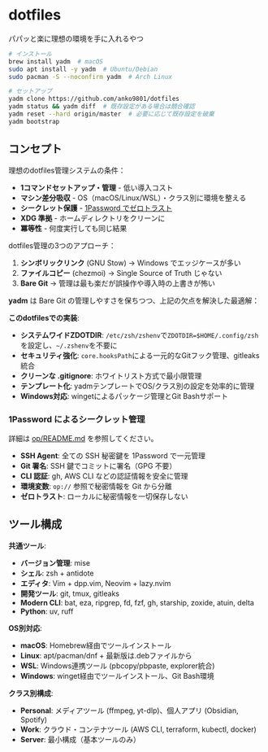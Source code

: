 # dotfiles

パパッと楽に理想の環境を手に入れるやつ

```bash
# インストール
brew install yadm  # macOS
sudo apt install -y yadm  # Ubuntu/Debian  
sudo pacman -S --noconfirm yadm  # Arch Linux

# セットアップ
yadm clone https://github.com/anko9801/dotfiles
yadm status && yadm diff  # 既存設定がある場合は競合確認
yadm reset --hard origin/master  # 必要に応じて既存設定を破棄
yadm bootstrap
```

## コンセプト

理想のdotfiles管理システムの条件：
- **1コマンドセットアップ・管理** - 低い導入コスト
- **マシン差分吸収** - OS（macOS/Linux/WSL）・クラス別に環境を整える
- **シークレット保護** - [1Password でゼロトラスト](.config/op/README.md)
- **XDG 準拠** - ホームディレクトリをクリーンに
- **冪等性** - 何度実行しても同じ結果

dotfiles管理の3つのアプローチ：
1. **シンボリックリンク** (GNU Stow) → Windows でエッジケースが多い
2. **ファイルコピー** (chezmoi) → Single Source of Truth じゃない
3. **Bare Git** → 管理は最も楽だが誤操作や導入時の上書きが怖い

**yadm** は Bare Git の管理しやすさを保ちつつ、上記の欠点を解決した最適解：

**このdotfilesでの実装**:
- **システムワイドZDOTDIR**: `/etc/zsh/zshenv`で`ZDOTDIR=$HOME/.config/zsh`を設定し、`~/.zshenv`を不要に
- **セキュリティ強化**: `core.hooksPath`による一元的なGitフック管理、gitleaks統合
- **クリーンな .gitignore**: ホワイトリスト方式で最小限管理
- **テンプレート化**: yadmテンプレートでOS/クラス別の設定を効率的に管理
- **Windows対応**: wingetによるパッケージ管理とGit Bashサポート

### 1Password によるシークレット管理

詳細は [op/README.md](../.config/op/README.md) を参照してください。

- **SSH Agent**: 全ての SSH 秘密鍵を 1Password で一元管理
- **Git 署名**: SSH 鍵でコミットに署名（GPG 不要）
- **CLI 認証**: gh, AWS CLI などの認証情報を安全に管理
- **環境変数**: `op://` 参照で秘密情報を Git から分離
- **ゼロトラスト**: ローカルに秘密情報を一切保存しない

## ツール構成

**共通ツール**:
- **バージョン管理**: mise
- **シェル**: zsh + antidote
- **エディタ**: Vim + dpp.vim, Neovim + lazy.nvim
- **開発ツール**: git, tmux, gitleaks
- **Modern CLI**: bat, eza, ripgrep, fd, fzf, gh, starship, zoxide, atuin, delta
- **Python**: uv, ruff

**OS別対応**:
- **macOS**: Homebrew経由でツールインストール
- **Linux**: apt/pacman/dnf + 最新版は.debファイルから
- **WSL**: Windows連携ツール (pbcopy/pbpaste, explorer統合)
- **Windows**: winget経由でツールインストール、Git Bash環境

**クラス別構成**:
- **Personal**: メディアツール (ffmpeg, yt-dlp)、個人アプリ (Obsidian, Spotify)
- **Work**: クラウド・コンテナツール (AWS CLI, terraform, kubectl, docker)
- **Server**: 最小構成（基本ツールのみ）
